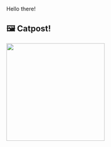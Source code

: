 Hello there!



## 🖼️ Catpost!

<sub>
    <img src="https://cdn2.thecatapi.com/images/SMuZx-bFM.jpg" height="256">
</sub>

